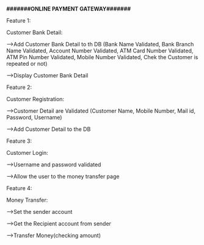 
**#######ONLINE PAYMENT GATEWAY#######**

Feature 1:

Customer Bank Detail:

-->Add Customer Bank Detail to th DB (Bank Name Validated, Bank Branch Name Validated, Account Number Validated, ATM Card Number Validated, ATM Pin Number Validated, Mobile Number Validated, Chek the Customer is repeated or not)

-->Display Customer Bank Detail

Feature 2:
 
Customer Registration:

-->Customer Detail are Validated (Customer Name, Mobile Number, Mail id, Password, Username)

-->Add Customer Detail to the DB

Feature 3:

Customer Login:

-->Username and password validated

-->Allow the user to the money transfer page

Feature 4:
  
Money Transfer:

-->Set the sender account 

-->Get the Recipient account from sender

-->Transfer Money(checking amount)
